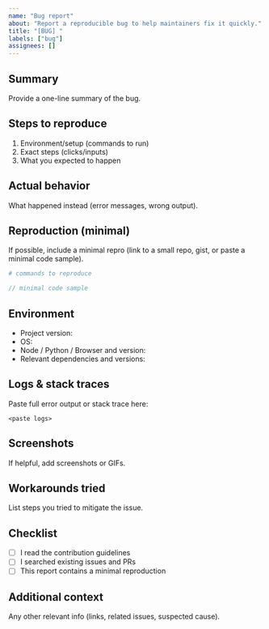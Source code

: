 ```yaml
---
name: "Bug report"
about: "Report a reproducible bug to help maintainers fix it quickly."
title: "[BUG] "
labels: ["bug"]
assignees: []
---
```


## Summary
Provide a one-line summary of the bug.

## Steps to reproduce
1. Environment/setup (commands to run)
2. Exact steps (clicks/inputs)
3. What you expected to happen

## Actual behavior
What happened instead (error messages, wrong output).

## Reproduction (minimal)
If possible, include a minimal repro (link to a small repo, gist, or paste a minimal code sample).

```bash
# commands to reproduce
```

```js
// minimal code sample
```

## Environment
- Project version:
- OS:
- Node / Python / Browser and version:
- Relevant dependencies and versions:

## Logs & stack traces
Paste full error output or stack trace here:

```
<paste logs>
```

## Screenshots
If helpful, add screenshots or GIFs.

## Workarounds tried
List steps you tried to mitigate the issue.

## Checklist
- [ ] I read the contribution guidelines
- [ ] I searched existing issues and PRs
- [ ] This report contains a minimal reproduction

## Additional context
Any other relevant info (links, related issues, suspected cause).